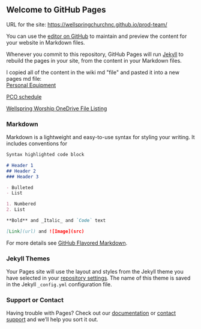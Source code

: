 ## Welcome to GitHub Pages

URL for the site:  https://wellspringchurchnc.github.io/prod-team/

You can use the [editor on GitHub](https://github.com/WellspringChurchNC/prod-team/edit/master/README.md) to maintain and preview the content for your website in Markdown files.

Whenever you commit to this repository, GitHub Pages will run [Jekyll](https://jekyllrb.com/) to rebuild the pages in your site, from the content in your Markdown files.

I copied all of the content in the wiki md "file" and pasted it into a new pages md file:<br>
[Personal Equipment](Personal-Equipment)

[PCO schedule](https://services.planningcenteronline.com/service_types/472132/plans/after/20180922/public)

[Wellspring Worship OneDrive File Listing](https://cdn.rawgit.com/WellspringChurchNC/prod-team/102667e4/Wellspring%20Worship.html)

### Markdown

Markdown is a lightweight and easy-to-use syntax for styling your writing. It includes conventions for

```markdown
Syntax highlighted code block

# Header 1
## Header 2
### Header 3

- Bulleted
- List

1. Numbered
2. List

**Bold** and _Italic_ and `Code` text

[Link](url) and ![Image](src)
```

For more details see [GitHub Flavored Markdown](https://guides.github.com/features/mastering-markdown/).

### Jekyll Themes

Your Pages site will use the layout and styles from the Jekyll theme you have selected in your [repository settings](https://github.com/WellspringChurchNC/prod-team/settings). The name of this theme is saved in the Jekyll `_config.yml` configuration file.

### Support or Contact

Having trouble with Pages? Check out our [documentation](https://help.github.com/categories/github-pages-basics/) or [contact support](https://github.com/contact) and we’ll help you sort it out.

